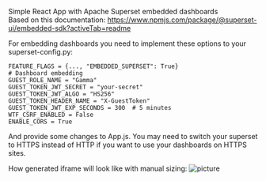 Simple React App with Apache Superset embedded dashboards
<br>Based on this documentation: https://www.npmjs.com/package/@superset-ui/embedded-sdk?activeTab=readme

For embedding dashboards you need to implement these options to your superset-config.py:
```
FEATURE_FLAGS = {..., "EMBEDDED_SUPERSET": True}
# Dashboard embedding
GUEST_ROLE_NAME = "Gamma"
GUEST_TOKEN_JWT_SECRET = "your-secret"
GUEST_TOKEN_JWT_ALGO = "HS256"
GUEST_TOKEN_HEADER_NAME = "X-GuestToken"
GUEST_TOKEN_JWT_EXP_SECONDS = 300  # 5 minutes
WTF_CSRF_ENABLED = False
ENABLE_CORS = True
```
And provide some changes to App.js.
You may need to switch your superset to HTTPS instead of HTTP if you want to use your dashboards on HTTPS sites.

How generated iframe will look like with manual sizing:
![picture](https://github.com/vddenis/apache-superset-embedded-sdk/assets/79063405/6e924933-dd18-482d-aef3-33cb0dacb87d)

